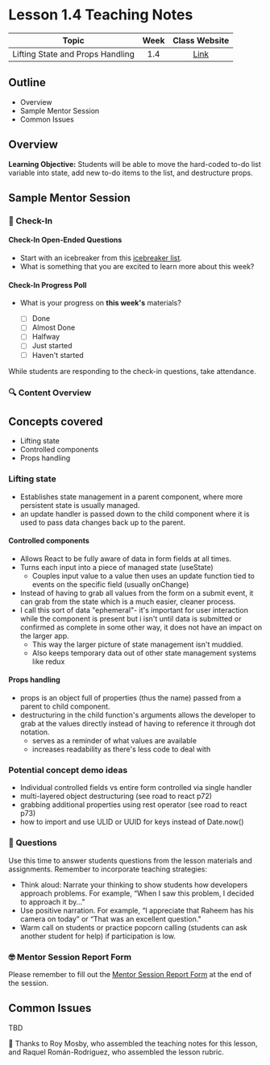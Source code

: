 # Lesson 1.4 Teaching Notes

| **Topic** | **Week** | **Class Website** |
| :---: | :---: | :---: |
| Lifting State and Props Handling | 1.4 | [Link](https://learn.codethedream.org/) |

## Outline

- Overview
- Sample Mentor Session
- Common Issues

## Overview

**Learning Objective:** Students will be able to move the hard-coded to-do list variable into state, add new to-do items to the list, and destructure props.

## Sample Mentor Session

### :wave: Check-In

#### Check-In Open-Ended Questions

- Start with an icebreaker from this [icebreaker list](https://docs.google.com/document/d/1WbwKn8B5GfRueq7Zbw0zx_k15aqyIqIs23i_WHI-pPI/edit?usp=sharing).
- What is something that you are excited to learn more about this week?

#### Check-In Progress Poll

- What is your progress on **this week's** materials?

  - [ ] Done
  - [ ] Almost Done
  - [ ] Halfway
  - [ ] Just started
  - [ ] Haven't started

While students are responding to the check-in questions, take attendance.

### :mag: Content Overview

## Concepts covered

- Lifting state
- Controlled components
- Props handling

### Lifting state

- Establishes state management in a parent component, where more persistent state is usually managed.
- an update handler is passed down to the child component where it is used to pass data changes back up to the parent.

#### Controlled components

- Allows React to be fully aware of data in form fields at all times.
- Turns each input into a piece of managed state (useState)
  - Couples input value to a value then uses an update function tied to events on the specific field (usually onChange)
- Instead of having to grab all values from the form on a submit event, it can grab from the state which is a much easier, cleaner process.
- I call this sort of data "ephemeral"- it's important for user interaction while the component is present but i isn't until data is submitted or confirmed as complete in some other way, it does not have an impact on the larger app.
  - This way the larger picture of state management isn't muddied.
  - Also keeps temporary data out of other state management systems like redux

#### Props handling

- props is an object full of properties (thus the name) passed from a parent to child component.
- destructuring in the child function's arguments allows the developer to grab at the values directly instead of having to reference it through dot notation.
  - serves as a reminder of what values are available
  - increases readability as there's less code to deal with

### Potential concept demo ideas

- Individual controlled fields vs entire form controlled via single handler
- multi-layered object destructuring (see road to react p72)
- grabbing additional properties using rest operator (see road to react p73)
- how to import and use ULID or UUID for keys instead of Date.now()

### :thinking: Questions

Use this time to answer students questions from the lesson materials and assignments. Remember to incorporate teaching strategies:

- Think aloud: Narrate your thinking to show students how developers approach problems. For example, “When I saw this problem, I decided to approach it by…”
- Use positive narration. For example, “I appreciate that Raheem has his camera on today” or “That was an excellent question."
- Warm call on students or practice popcorn calling (students can ask another student for help) if participation is low.

### :nerd_face: Mentor Session Report Form

Please remember to fill out the [Mentor Session Report Form](https://airtable.com/shrp0jjRtoMyTXRzh) at the end of the session.

## Common Issues

TBD

:crown: Thanks to Roy Mosby, who assembled the teaching notes for this lesson, and Raquel Román-Rodriguez, who assembled the lesson rubric.
